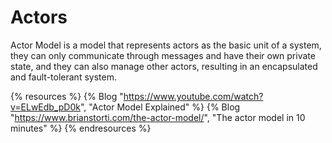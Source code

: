 # Actors

Actor Model is a model that represents actors as the basic unit of a system, they can only communicate through messages and have their own private state, and they can also manage other actors, resulting in an encapsulated and fault-tolerant system.

{% resources %}
  {% Blog "https://www.youtube.com/watch?v=ELwEdb_pD0k", "Actor Model Explained" %}
  {% Blog "https://www.brianstorti.com/the-actor-model/", "The actor model in 10 minutes" %}
{% endresources %}